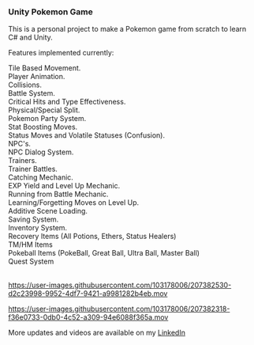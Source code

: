 ### Unity Pokemon Game

This is a personal project to make a Pokemon game from scratch to learn C# and Unity.

Features implemented currently:

Tile Based Movement.<br>
Player Animation.<br>
Collisions.<br>
Battle System.<br>
Critical Hits and Type Effectiveness.<br>
Physical/Special Split.<br>
Pokemon Party System.<br>
Stat Boosting Moves.<br>
Status Moves and Volatile Statuses (Confusion).<br>
NPC's. <br>
NPC Dialog System.<br>
Trainers.<br>
Trainer Battles.<br>
Catching Mechanic. <br>
EXP Yield and Level Up Mechanic. <br>
Running from Battle Mechanic. <br>
Learning/Forgetting Moves on Level Up. <br>
Additive Scene Loading. <br>
Saving System. <br>
Inventory System. <br>
Recovery Items (All Potions, Ethers, Status Healers) <br>
TM/HM Items <br>
Pokeball Items (PokeBall, Great Ball, Ultra Ball, Master Ball) <br>
Quest System <br><br>

https://user-images.githubusercontent.com/103178006/207382530-d2c23998-9952-4df7-9421-a9981282b4eb.mov





https://user-images.githubusercontent.com/103178006/207382318-f36e0733-0db0-4c52-a309-94e6088f365a.mov


More updates and videos are available on my <a href= https://www.linkedin.com/in/ewancruickshank91/>LinkedIn</a>

